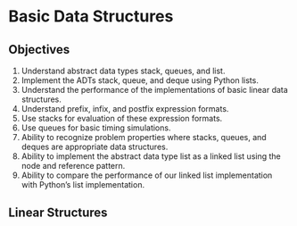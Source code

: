 # Basic Data Structures 
## Objectives
1. Understand abstract data types stack, queues, and list.
2. Implement the ADTs stack, queue, and deque using Python lists.
3. Understand the performance of the implementations of basic linear data structures.
4. Understand prefix, infix, and postfix expression formats.
5. Use stacks for evaluation of these expression formats.
6. Use queues for basic timing simulations.
7. Ability to recognize problem properties where stacks, queues, and deques are appropriate data structures.
8. Ability to implement the abstract data type list as a linked list using the node and reference pattern.
9. Ability to compare the performance of our linked list implementation with Python’s list implementation.
## Linear Structures
